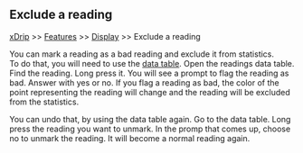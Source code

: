 ## Exclude a reading
[xDrip](../../README.md) >> [Features](../Features_page.md) >> [Display](./Display.md) >> Exclude a reading  
  
You can mark a reading as a bad reading and exclude it from statistics.  
To do that, you will need to use the [data table](../Datatables.md).  Open the readings data table.  Find the reading.  Long press it.  You will see a prompt to flag the reading as bad.  Answer with yes or no.  If you flag a reading as bad, the color of the point representing the reading will change and the reading will be excluded from the statistics.  
  
You can undo that, by using the data table again.  Go to the data table.  Long press the reading you want to unmark.  In the promp that comes up, choose no to unmark the reading.  It will become a normal reading again.  
  
  
